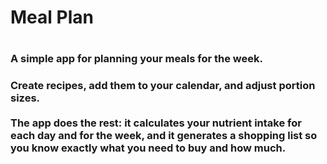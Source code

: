 <h1>Meal Plan<h1>

<h3>A simple app for planning your meals for the week.<h3>

Create recipes, add them to your calendar, and adjust portion sizes.
</br>
</br>The app does the rest: it calculates your nutrient intake for each day and for the week, and it generates a shopping list so you know exactly what you need to buy and how much.
